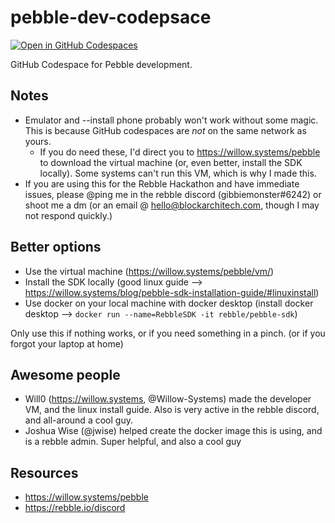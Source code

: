 # pebble-dev-codepsace
[![Open in GitHub Codespaces](https://github.com/codespaces/badge.svg)](https://github.com/codespaces/new?hide_repo_select=true&ref=master&repo=566043589)

GitHub Codespace for Pebble development.

## Notes

- Emulator and --install phone probably won't work without some magic. This is because GitHub codespaces are *not* on the same network as yours.
  - If you do need these, I'd direct you to https://willow.systems/pebble to download the virtual machine (or, even better, install the SDK locally). Some systems can't run this VM, which is why I made this.
- If you are using this for the Rebble Hackathon and have immediate issues, please @ping me in the rebble discord (gibbiemonster#6242) or shoot me a dm (or an email @ hello@blockarchitech.com, though I may not respond quickly.)

## Better options

- Use the virtual machine (https://willow.systems/pebble/vm/)
- Install the SDK locally (good linux guide --> https://willow.systems/blog/pebble-sdk-installation-guide/#linuxinstall)
- Use docker on your local machine with docker desktop (install docker desktop --> `docker run --name=RebbleSDK -it rebble/pebble-sdk`)

Only use this if nothing works, or if you need something in a pinch. (or if you forgot your laptop at home)

## Awesome people

 - Will0 (https://willow.systems, @Willow-Systems) made the developer VM, and the linux install guide. Also is very active in the rebble discord, and all-around a cool guy.
 - Joshua Wise (@jwise) helped create the docker image this is using, and is a rebble admin. Super helpful, and also a cool guy

## Resources

- https://willow.systems/pebble
- https://rebble.io/discord
